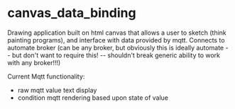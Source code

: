 # canvas_data_binding
Drawing application built on html canvas that allows a user to sketch (think painting programs), and interface with data provided by mqtt.   Connects to automate broker (can be any broker, but obviously this is ideally automate -- but don't want to require this! -- shouldn't break generic ability to work with any broker!!!)

Current Mqtt functionality:
- raw mqtt value text display
- condition mqtt rendering based upon state of value
